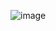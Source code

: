 ![image](https://github.com/flkvio/design-web-music-app/assets/105506000/e545ddae-ca47-454c-b4b2-0a382977a80f)
